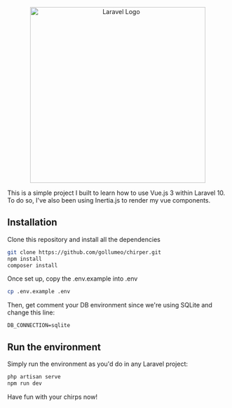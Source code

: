 <p align="center"><a href="https://laravel.com" target="_blank"><img src="https://raw.githubusercontent.com/laravel/art/master/logo-lockup/5%20SVG/2%20CMYK/1%20Full%20Color/laravel-logolockup-cmyk-red.svg" width="400" alt="Laravel Logo"></a></p>

This is a simple project I built to learn how to use Vue.js 3 within Laravel 10. 
To do so, I've also been using Inertia.js to render my vue components. 

## Installation

Clone this repository and install all the dependencies
```bash
git clone https://github.com/gollumeo/chirper.git
npm install
composer install
```

Once set up, copy the .env.example into .env 
```bash
cp .env.example .env
```

Then, get comment your DB environment since we're using SQLite and change this line: 
```.env
DB_CONNECTION=sqlite
```

## Run the environment

Simply run the environment as you'd do in any Laravel project: 
```bash
php artisan serve
npm run dev
```

Have fun with your chirps now! 
